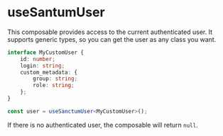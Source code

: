 # useSantumUser

This composable provides access to the current authenticated user. It supports generic types, so you can get the user as any class you want.

```ts
interface MyCustomUser {
    id: number;
    login: string;
    custom_metadata: {
        group: string;
        role: string;
    };
}

const user = useSanctumUser<MyCustomUser>();
```

If there is no authenticated user, the composable will return `null`.
